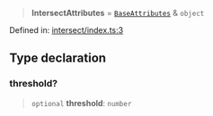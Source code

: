 > **IntersectAttributes** = [`BaseAttributes`](/PUBLIC_PATH/type-aliases/BaseAttributes.md) & `object`

Defined in: [intersect/index.ts:3](https://github.com/rossrobino/components/blob/main/packages/drab/src/intersect/index.ts#L3)

## Type declaration

### threshold?

> `optional` **threshold**: `number`

